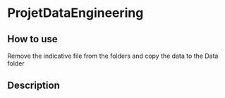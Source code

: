 # ProjetDataEngineering


## How to use
Remove the indicative file from the folders and copy the data to the Data folder
## Description

